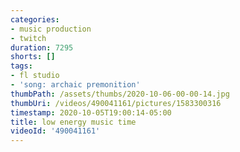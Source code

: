 ```yaml
---
categories:
- music production
- twitch
duration: 7295
shorts: []
tags:
- fl studio
- 'song: archaic premonition'
thumbPath: /assets/thumbs/2020-10-06-00-00-14.jpg
thumbUri: /videos/490041161/pictures/1583300316
timestamp: 2020-10-05T19:00:14-05:00
title: low energy music time
videoId: '490041161'
---
```

